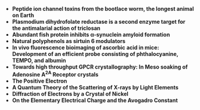 <ul>
  
 <li><b><a target="_blank" href="https://github.com/manjunath5496/Top-10-papers-from-Physical-Review-s-first-125-years/blob/master/rev(1).pdf" style="text-decoration:none;">Peptide ion channel toxins from the bootlace worm, the longest animal
on Earth</a></b></li>
  
<li><b><a target="_blank" href="https://github.com/manjunath5496/Top-10-papers-from-Physical-Review-s-first-125-years/blob/master/rev(2).pdf" style="text-decoration:none;">Plasmodium dihydrofolate reductase is a second enzyme target for the antimalarial action of triclosan</a></b></li>

<li><b><a target="_blank" href="https://github.com/manjunath5496/Top-10-papers-from-Physical-Review-s-first-125-years/blob/master/rev(3).pdf" style="text-decoration:none;">Abundant fish protein inhibits &alpha;-synuclein amyloid formation</a></b></li>                         
  <li><b><a target="_blank" href="https://github.com/manjunath5496/Top-10-papers-from-Physical-Review-s-first-125-years/blob/master/rev(4).pdf" style="text-decoration:none;">Natural polyphenols as sirtuin 6 modulators</a></b></li>  
     <li><b><a target="_blank" href="https://github.com/manjunath5496/Top-10-papers-from-Physical-Review-s-first-125-years/blob/master/rev(5).pdf" style="text-decoration:none;">In vivo fluorescence bioimaging of ascorbic acid in mice: Development of an efficient probe consisting of phthalocyanine, TEMPO, and albumin</a></b></li>  
   <li><b><a target="_blank" href="https://github.com/manjunath5496/Top-10-papers-from-Physical-Review-s-first-125-years/blob/master/rev(6).pdf" style="text-decoration:none;">Towards high throughput GPCR crystallography: In Meso soaking of Adenosine A<sup>2A</sup> Receptor crystals</a></b></li>  
                                             

 <li><b><a target="_blank" href="https://github.com/manjunath5496/Top-10-papers-from-Physical-Review-s-first-125-years/blob/master/rev(7).pdf" style="text-decoration:none;">The Positive Electron</a></b></li>
  
<li><b><a target="_blank" href="https://github.com/manjunath5496/Top-10-papers-from-Physical-Review-s-first-125-years/blob/master/rev(8).pdf" style="text-decoration:none;">A Quantum Theory of the Scattering of X-rays by Light Elements</a></b></li>

<li><b><a target="_blank" href="https://github.com/manjunath5496/Top-10-papers-from-Physical-Review-s-first-125-years/blob/master/rev(9).pdf" style="text-decoration:none;">Diffraction of Electrons by a Crystal of Nickel</a></b></li>                         
  <li><b><a target="_blank" href="https://github.com/manjunath5496/Top-10-papers-from-Physical-Review-s-first-125-years/blob/master/rev(10).pdf" style="text-decoration:none;">On the Elementary Electrical Charge and the Avogadro Constant</a></b></li>  
    
 

</ul>

